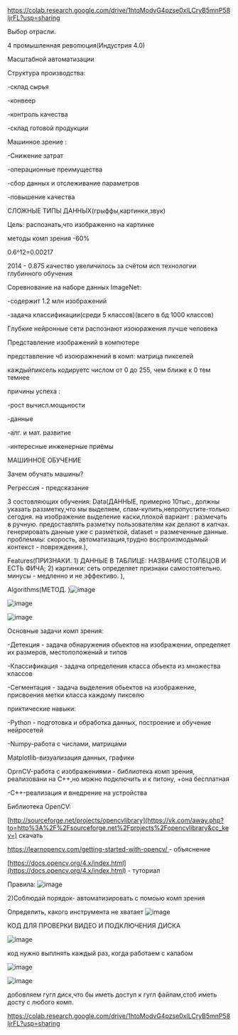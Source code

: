 https://colab.research.google.com/drive/1htoModvG4pzse0xlLCryB5mnP58ljrFL?usp=sharing

Выбор отрасли. 

4 промышленная революция(Индустрия 4.0)

Масштабной автоматизации

Структура производства:

-склад сырья

-конвеер

-контроль качества

-склад готовой продукции

Машинное зрение :

-Снижение затрат

-операционные преимущества 

-сбор данных и отслеживание параметров

-повышение качества

СЛОЖНЫЕ ТИПЫ ДАННЫХ(грыффы,картинки,звук)

Цель: распознать,что изображенно на картинке

методы комп зрения -60%

0.6^12=0.00217

2014 - 0.875    качество увеличилось за счётом исп технологии глубинного обучения

Соревнование на наборе данных ImageNet:

-содержит 1.2 млн изображений

-задача классификации(среди 5 классов)(всего в бд 1000 классов)

Глубкие нейронные сети распознают изоюражения лучше человека

Представление изображений в компютере

представление чб изоюражнений в комп: матрица пикселей

каждыйпиксель кодируетс числом от 0 до 255, чем ближе к 0 тем темнее

причины успеха :

-рост вычисл.мощьности

-данные

-алг. и мат. развитие

-интересные инженерные приёмы

 
 
 
 МАШИННОЕ ОБУЧЕНИЕ
 
 Зачем обучать машины? 
 
 Регрессия - предсказание
 
 3 состовляющих обучения: Data(ДАННЫЕ, примерно 10тыс., должны указать раззметку,что мы выделяем, спам-купить,непропустите-только сегодня. на изображение выделение каски,плохой вариант : размечать в ручную. предоставлять разметку пользователям как делают в капчах. генерировать данные уже с разметкой, dataset = размеченные данные. проблеммы: скорость, автоматизация,трудно воспроизмодымый контекст - повреждения.),
 
 Features(ПРИЗНАКИ. 1) ДАННЫЕ В ТАБЛИЦЕ: НАЗВАНИЕ СТОЛБЦОВ И ЕСТЬ ФИЧА; 2) картинки: сеть определяет признаки самостоятельно.  минусы - медленно и не эффективо. ),
 
 Algorithms(МЕТОД. )![image](https://user-images.githubusercontent.com/97594244/197493195-60087f18-ee76-4b35-a1cc-171b05e7a535.png)

 
![image](https://user-images.githubusercontent.com/97594244/197489461-b93cf750-ac8c-4a99-878c-906eced0ce93.png)

![image](https://user-images.githubusercontent.com/97594244/197493370-3fe74554-fbbb-41d8-9d2d-79b29ef9d81b.png)

Основные задачи комп зрения:

-Детекция - задача обнаружения обьектов на изображении, определяет их размеров, местоположений и типов

-Классификация - задача определения класса обьекта из множества классов

-Сегментация - задача выделения обьектов на изображение, присвоения метки класса каждому пикселю

приктические навыки:

-Python - подготовка и обработка данных, построение и обучение нейросетей

-Numpy-работа с числами, матрицами

Matplotlib-визуализация данных, графики

OprnCV-работа с изображениями - библиотека комп зрения, реализовани на С++,но можно подключить и к питону, +она бесплатная

-C++-реализация и внедрение на устройства

Библиотека OpenCV:

[http://sourceforge.net/projects/opencvlibrary](https://vk.com/away.php?to=http%3A%2F%2Fsourceforge.net%2Fprojects%2Fopencvlibrary&cc_key=) скачать 

[https://learnopencv.com/getting-started-with-opencv/   ](https://learnopencv.com/getting-started-with-opencv/) - объяснение 

[https://docs.opencv.org/4.x/index.html](https://docs.opencv.org/4.x/index.html) - туториал

Правила:
![image](https://user-images.githubusercontent.com/97594244/197500752-c4da8b02-e2d3-4412-8ce5-b25b1e284221.png)

2)Соблюдай порядок- автоматизировать с помоью комп зрения

Определить, какого инструмента не хватает
![image](https://user-images.githubusercontent.com/97594244/197501571-97cc0de3-3584-4b5d-9180-1e3244041a57.png)




КОД ДЛЯ ПРОВЕРКИ ВИДЕО И ПОДКЛЮЧЕНИЯ ДИСКА

![image](https://user-images.githubusercontent.com/97594244/198975812-dce0e999-dd10-4ca6-863d-9507489fda0f.png)

код нужно выплнять каждый раз, когда работаем с калабом

![image](https://user-images.githubusercontent.com/97594244/198976234-f34b1a31-169a-4261-a955-f2d319ec2506.png)

![image](https://user-images.githubusercontent.com/97594244/198976534-5a4e1f1e-094a-46fd-b8b1-03f566788963.png)

добовляем гугл диск,что бы иметь доступ к гугл файлам,стоб иметь досту с любого комп.

https://colab.research.google.com/drive/1htoModvG4pzse0xlLCryB5mnP58ljrFL?usp=sharing


